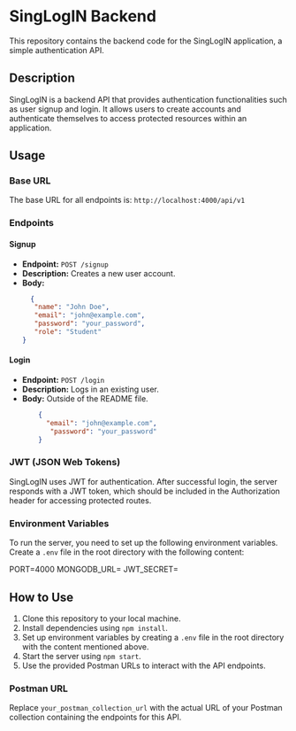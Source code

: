 # SingLogIN Backend

This repository contains the backend code for the SingLogIN application, a simple authentication API.

## Description

SingLogIN is a backend API that provides authentication functionalities such as user signup and login. It allows users to create accounts and authenticate themselves to access protected resources within an application.

## Usage

### Base URL

The base URL for all endpoints is: `http://localhost:4000/api/v1`

### Endpoints

#### Signup

- **Endpoint:** `POST /signup`
- **Description:** Creates a new user account.
- **Body:**
   ```json 
     {
      "name": "John Doe",
      "email": "john@example.com",
      "password": "your_password",
      "role": "Student"
  }
  
#### Login

- **Endpoint:** `POST /login`
- **Description:** Logs in an existing user.
- **Body:** Outside of the README file.
  ```json
      {
        "email": "john@example.com",
         "password": "your_password"
      }


### JWT (JSON Web Tokens)

SingLogIN uses JWT for authentication. After successful login, the server responds with a JWT token, which should be included in the Authorization header for accessing protected routes.

### Environment Variables

To run the server, you need to set up the following environment variables. Create a `.env` file in the root directory with the following content:

PORT=4000
MONGODB_URL=<your MongoDB connection string>
JWT_SECRET=<your JWT secret key>


## How to Use

1. Clone this repository to your local machine.
2. Install dependencies using `npm install`.
3. Set up environment variables by creating a `.env` file in the root directory with the content mentioned above.
4. Start the server using `npm start`.
5. Use the provided Postman URLs to interact with the API endpoints.

### Postman URL

Replace `your_postman_collection_url` with the actual URL of your Postman collection containing the endpoints for this API.




